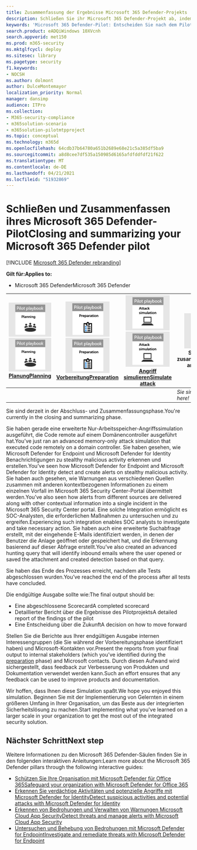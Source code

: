 ```yaml
---
title: Zusammenfassung der Ergebnisse Microsoft 365 Defender-Projekts
description: Schließen Sie ihr Microsoft 365 Defender-Projekt ab, indem Sie Ihre Scorecard abschließen, Ihre Berichtsergebnisse analysieren und entscheiden, wie sie vorankommen.
keywords: 'Microsoft 365 Defender-Pilot: Entscheiden Sie nach dem Pilotprojekt Microsoft 365 Defender, was nach der Auswertung von Microsoft 365 Defender in der Produktion, dem Übergang von Microsoft 365 Defender-Pilot zur Bereitstellung, Cybersicherheit, erweiterte dauerhafte Bedrohung, Unternehmenssicherheit, Geräte, Geräte, Identität, Benutzer, Daten, Anwendungen, Vorfälle, automatisierte Untersuchung und Behebung, erweiterte Suche'
search.product: eADQiWindows 10XVcnh
search.appverid: met150
ms.prod: m365-security
ms.mktglfcycl: deploy
ms.sitesec: library
ms.pagetype: security
f1.keywords:
- NOCSH
ms.author: dolmont
author: DulceMontemayor
localization_priority: Normal
manager: dansimp
audience: ITPro
ms.collection:
- M365-security-compliance
- m365solution-scenario
- m365solution-pilotmtpproject
ms.topic: conceptual
ms.technology: m365d
ms.openlocfilehash: 64cdb37b64780a651b2689e68e21c5a385df5ba9
ms.sourcegitcommit: a8d8cee7df535a150985d6165afdfddfdf21f622
ms.translationtype: MT
ms.contentlocale: de-DE
ms.lasthandoff: 04/21/2021
ms.locfileid: "51932869"
---
```

# <a name="closing-and-summarizing-your-microsoft-365-defender-pilot"></a><span data-ttu-id="07e1c-104">Schließen und Zusammenfassen ihres Microsoft 365 Defender-Pilot</span><span class="sxs-lookup"><span data-stu-id="07e1c-104">Closing and summarizing your Microsoft 365 Defender pilot</span></span>  

[!INCLUDE [Microsoft 365 Defender rebranding](../includes/microsoft-defender.md)]


<span data-ttu-id="07e1c-105">**Gilt für:**</span><span class="sxs-lookup"><span data-stu-id="07e1c-105">**Applies to:**</span></span>
- <span data-ttu-id="07e1c-106">Microsoft 365 Defender</span><span class="sxs-lookup"><span data-stu-id="07e1c-106">Microsoft 365 Defender</span></span>



|<span data-ttu-id="07e1c-107">[![Planung](../../media/phase-diagrams/1-planning.png)](m365d-pilot-plan.md)</span><span class="sxs-lookup"><span data-stu-id="07e1c-107">[![Planning](../../media/phase-diagrams/1-planning.png)](m365d-pilot-plan.md)</span></span><br/>[<span data-ttu-id="07e1c-108">Planung</span><span class="sxs-lookup"><span data-stu-id="07e1c-108">Planning</span></span>](m365d-pilot-plan.md) |<span data-ttu-id="07e1c-109">[![Vorbereiten](../../media/phase-diagrams/2-prepare.png)](prepare-m365d-eval.md)</span><span class="sxs-lookup"><span data-stu-id="07e1c-109">[![Prepare](../../media/phase-diagrams/2-prepare.png)](prepare-m365d-eval.md)</span></span><br/>[<span data-ttu-id="07e1c-110">Vorbereitung</span><span class="sxs-lookup"><span data-stu-id="07e1c-110">Preparation</span></span>](prepare-m365d-eval.md) | <span data-ttu-id="07e1c-111">[![Angriff simulieren](../../media/phase-diagrams/3-simluate.png)](m365d-pilot-simulate.md)</span><span class="sxs-lookup"><span data-stu-id="07e1c-111">[![Simulate attack](../../media/phase-diagrams/3-simluate.png)](m365d-pilot-simulate.md)</span></span><br/>[<span data-ttu-id="07e1c-112">Angriff simulieren</span><span class="sxs-lookup"><span data-stu-id="07e1c-112">Simulate attack</span></span>](m365d-pilot-simulate.md) | ![Schließen und zusammenfassen](../../media/phase-diagrams/4-summary.png)<br/><span data-ttu-id="07e1c-114">Schließen und zusammenfassen</span><span class="sxs-lookup"><span data-stu-id="07e1c-114">Close and summarize</span></span>|
|--|--|--|--|
|| | |<span data-ttu-id="07e1c-115">*Sie sind hier!*</span><span class="sxs-lookup"><span data-stu-id="07e1c-115">*You are here!*</span></span>|


<span data-ttu-id="07e1c-116">Sie sind derzeit in der Abschluss- und Zusammenfassungsphase.</span><span class="sxs-lookup"><span data-stu-id="07e1c-116">You're currently in the closing and summarizing phase.</span></span>

<span data-ttu-id="07e1c-117">Sie haben gerade eine erweiterte Nur-Arbeitsspeicher-Angriffssimulation ausgeführt, die Code remote auf einem Domänencontroller ausgeführt hat.</span><span class="sxs-lookup"><span data-stu-id="07e1c-117">You’ve just ran an advanced memory-only attack simulation that executed code remotely on a domain controller.</span></span> <span data-ttu-id="07e1c-118">Sie haben gesehen, wie Microsoft Defender for Endpoint und Microsoft Defender for Identity Benachrichtigungen zu stealthy malicious activity erkennen und erstellen.</span><span class="sxs-lookup"><span data-stu-id="07e1c-118">You’ve seen how Microsoft Defender for Endpoint and Microsoft Defender for Identity detect and create alerts on stealthy malicious activity.</span></span> <span data-ttu-id="07e1c-119">Sie haben auch gesehen, wie Warnungen aus verschiedenen Quellen zusammen mit anderen kontextbezogenen Informationen zu einem einzelnen Vorfall im Microsoft 365 Security Center-Portal übermittelt werden.</span><span class="sxs-lookup"><span data-stu-id="07e1c-119">You’ve also seen how alerts from different sources are delivered along with other contextual information into a single incident in the Microsoft 365 Security Center portal.</span></span> <span data-ttu-id="07e1c-120">Eine solche Integration ermöglicht es SOC-Analysten, die erforderlichen Maßnahmen zu untersuchen und zu ergreifen.</span><span class="sxs-lookup"><span data-stu-id="07e1c-120">Experiencing such integration enables SOC analysts to investigate and take necessary action.</span></span> <span data-ttu-id="07e1c-121">Sie haben auch eine erweiterte Suchabfrage erstellt, mit der eingehende E-Mails identifiziert werden, in denen der Benutzer die Anlage geöffnet oder gespeichert hat, und die Erkennung basierend auf dieser Abfrage erstellt.</span><span class="sxs-lookup"><span data-stu-id="07e1c-121">You’ve also created an advanced hunting query that will identify inbound emails where the user opened or saved the attachment and created detection based on that query.</span></span>

<span data-ttu-id="07e1c-122">Sie haben das Ende des Prozesses erreicht, nachdem alle Tests abgeschlossen wurden.</span><span class="sxs-lookup"><span data-stu-id="07e1c-122">You’ve reached the end of the process after all tests have concluded.</span></span>

<span data-ttu-id="07e1c-123">Die endgültige Ausgabe sollte wie:</span><span class="sxs-lookup"><span data-stu-id="07e1c-123">The final output should be:</span></span>

- <span data-ttu-id="07e1c-124">Eine abgeschlossene Scorecard</span><span class="sxs-lookup"><span data-stu-id="07e1c-124">A completed scorecard</span></span>
- <span data-ttu-id="07e1c-125">Detaillierter Bericht über die Ergebnisse des Pilotprojekts</span><span class="sxs-lookup"><span data-stu-id="07e1c-125">A detailed report of the findings of the pilot</span></span>
- <span data-ttu-id="07e1c-126">Eine Entscheidung über die Zukunft</span><span class="sxs-lookup"><span data-stu-id="07e1c-126">A decision on how to move forward</span></span>

<span data-ttu-id="07e1c-127">Stellen Sie die Berichte aus Ihrer endgültigen Ausgabe internen [](./prepare-m365d-eval.md) Interessengruppen (die Sie während der Vorbereitungsphase identifiziert haben) und Microsoft-Kontakten vor.</span><span class="sxs-lookup"><span data-stu-id="07e1c-127">Present the reports from your final output to internal stakeholders (which you’ve identified during the [preparation](./prepare-m365d-eval.md) phase) and Microsoft contacts.</span></span> <span data-ttu-id="07e1c-128">Durch diesen Aufwand wird sichergestellt, dass feedback zur Verbesserung von Produkten und Dokumentation verwendet werden kann.</span><span class="sxs-lookup"><span data-stu-id="07e1c-128">Such an effort ensures that any feedback can be used to improve products and documentation.</span></span>

<span data-ttu-id="07e1c-129">Wir hoffen, dass Ihnen diese Simulation spaßt.</span><span class="sxs-lookup"><span data-stu-id="07e1c-129">We hope you enjoyed this simulation.</span></span> <span data-ttu-id="07e1c-130">Beginnen Sie mit der Implementierung von Gelernten in einem größeren Umfang in Ihrer Organisation, um das Beste aus der integrierten Sicherheitslösung zu machen.</span><span class="sxs-lookup"><span data-stu-id="07e1c-130">Start implementing what you've learned on a larger scale in your organization to get the most out of the integrated security solution.</span></span>

## <a name="next-step"></a><span data-ttu-id="07e1c-131">Nächster Schritt</span><span class="sxs-lookup"><span data-stu-id="07e1c-131">Next step</span></span>
<span data-ttu-id="07e1c-132">Weitere Informationen zu den Microsoft 365 Defender-Säulen finden Sie in den folgenden interaktiven Anleitungen:</span><span class="sxs-lookup"><span data-stu-id="07e1c-132">Learn more about the Microsoft 365 Defender pillars through the following interactive guides:</span></span>
- [<span data-ttu-id="07e1c-133">Schützen Sie Ihre Organisation mit Microsoft Defender für Office 365</span><span class="sxs-lookup"><span data-stu-id="07e1c-133">Safeguard your organization with Microsoft Defender for Office 365</span></span>](https://aka.ms/O365ATP-Interactive-Guide)
- [<span data-ttu-id="07e1c-134">Erkennen Sie verdächtige Aktivitäten und potenzielle Angriffe mit Microsoft Defender for Identity</span><span class="sxs-lookup"><span data-stu-id="07e1c-134">Detect suspicious activities and potential attacks with Microsoft Defender for Identity</span></span>](https://aka.ms/AATP-Interactive-Guide)
- [<span data-ttu-id="07e1c-135">Erkennen von Bedrohungen und Verwalten von Warnungen Microsoft Cloud App Security</span><span class="sxs-lookup"><span data-stu-id="07e1c-135">Detect threats and manage alerts with Microsoft Cloud App Security</span></span>](https://aka.ms/DetectThreatsAndAlertsMCAS-InteractiveGuide)
- [<span data-ttu-id="07e1c-136">Untersuchen und Behebung von Bedrohungen mit Microsoft Defender for Endpoint</span><span class="sxs-lookup"><span data-stu-id="07e1c-136">Investigate and remediate threats with Microsoft Defender for Endpoint</span></span>](https://aka.ms/MDATP-IR-Interactive-Guide)